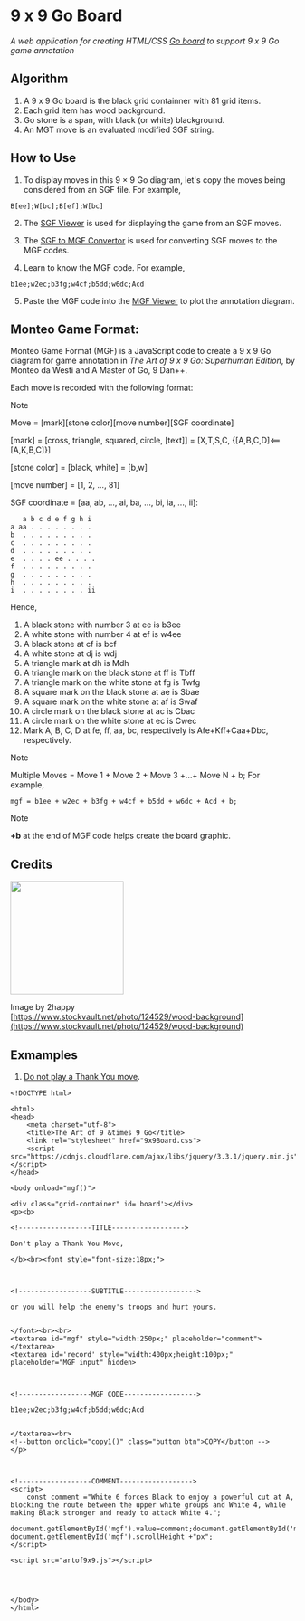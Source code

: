 # 9 x 9 Go Board
_A web application for creating HTML/CSS [Go board](https://kietpawpan.github.io/9x9go/) to support 9 x 9 Go game annotation_

## Algorithm
1. A 9 x 9 Go board is the black grid containner with 81 grid items.
2. Each grid item has wood background. 
3. Go stone is a span, with black (or white) blackground.
4. An MGT move is an evaluated modified SGF string. 

## How to Use
1. To display moves in this 9 &times; 9 Go diagram, let's copy the moves being considered   from an SGF file. For example,
```
B[ee];W[bc];B[ef];W[bc]
```
2. The [SGF Viewer](https://kietpawpan.github.io/9x9go/SGFviewer.html) is used for displaying the game from an SGF moves.
3. The [SGF to MGF Convertor](https://kietpawpan.github.io/9x9go/mgf.html) is used for converting SGF moves to the MGF codes.

4. Learn to know the MGF code. For example,
```
b1ee;w2ec;b3fg;w4cf;b5dd;w6dc;Acd
```
5. Paste the MGF code into the [MGF Viewer](https://kietpawpan.github.io/9x9go/MGFviewer.html) to plot the annotation diagram.
   
## Monteo Game Format:
Monteo Game Format (MGF) is a JavaScript code to create a 9 x 9 Go diagram for game annotation in _The Art of 9 x 9 Go: Superhuman Edition_, by Monteo da Westi and A Master of Go, 9 Dan++.

Each move is recorded with the following format:
> [!NOTE]  
> Move = [mark][stone color][move number][SGF coordinate]
> 
> [mark] = [cross, triangle, squared, circle, [text]] = [X,T,S,C, {[A,B,C,D]<==[A,K,B,C]}]
> 
> [stone color] = [black, white] = [b,w]
> 
> [move number] = [1, 2, ..., 81]
>
> SGF coordinate = [aa, ab, ..., ai, ba, ..., bi, ia, ..., ii]:

```
   a b c d e f g h i
a aa . . . . . . . .
b  . . . . . . . . .
c  . . . . . . . . .
d  . . . . . . . . .
e  . . . . ee . . . .
f  . . . . . . . . .
g  . . . . . . . . .
h  . . . . . . . . .
i  . . . . . . . . ii 
```
Hence,
1. A black stone with number 3 at ee is b3ee
2. A white stone with number 4 at ef is w4ee
3. A black stone at cf is bcf
4. A white stone at dj is wdj
5. A triangle mark at dh is Mdh
6. A triangle mark on the black stone at ff is Tbff
7. A triangle mark on the white stone at fg is Twfg
8. A square mark on the black stone at ae is Sbae
9. A square mark on the white stone at af is Swaf
10. A circle mark on the black stone at ac is Cbac
11. A circle mark on the white stone at ec is Cwec
12. Mark A, B, C, D at fe, ff, aa, bc, respectively is Afe+Kff+Caa+Dbc, respectively.

> [!NOTE]  
> Multiple Moves = Move 1 + Move 2 + Move 3 +...+ Move N + b;
For example,
```
mgf = b1ee + w2ec + b3fg + w4cf + b5dd + w6dc + Acd + b;
```
> [!NOTE]  
> __+b__ at the end of MGF code helps create the board graphic.

  
## Credits
<img src="https://kietpawpan.github.io/9x9go/wood1.jpg" width="200"></img>

Image by 2happy<br>[https://www.stockvault.net/photo/124529/wood-background](https://www.stockvault.net/photo/124529/wood-background) 
  
## Exmamples
1. [Do not play a Thank You move](https://kietpawpan.github.io/9x9go/c001ThankYou.html).
```
<!DOCTYPE html>

<html>
<head>
	<meta charset="utf-8">
	<title>The Art of 9 &times 9 Go</title>
	<link rel="stylesheet" href="9x9Board.css">
	<script src="https://cdnjs.cloudflare.com/ajax/libs/jquery/3.3.1/jquery.min.js"></script>
</head>

<body onload="mgf()">

<div class="grid-container" id='board'></div>
<p><b>

<!------------------TITLE------------------>

Don't play a Thank You Move,

</b><br><font style="font-size:18px;">



<!------------------SUBTITLE------------------>

or you will help the enemy's troops and hurt yours.


</font><br><br>
<textarea id="mgf" style="width:250px;" placeholder="comment"></textarea>
<textarea id='record' style="width:400px;height:100px;" placeholder="MGF input" hidden>



<!------------------MGF CODE------------------>

b1ee;w2ec;b3fg;w4cf;b5dd;w6dc;Acd


</textarea><br>
<!--button onclick="copy1()" class="button btn">COPY</button -->
</p>



<!------------------COMMENT------------------>
<script>
	const comment ="White 6 forces Black to enjoy a powerful cut at A, blocking the route between the upper white groups and White 4, while making Black stronger and ready to attack White 4."; 
	document.getElementById('mgf').value=comment;document.getElementById('mgf').style.height= document.getElementById('mgf').scrollHeight +"px";
</script>

<script src="artof9x9.js"></script>




</body>
</html>

```


